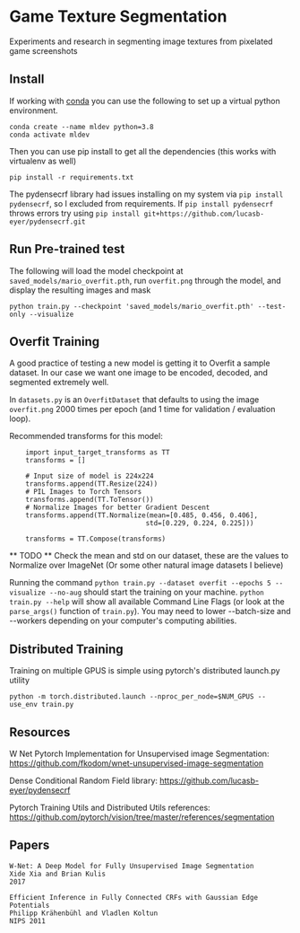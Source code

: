 # Game Texture Segmentation

Experiments and research in segmenting image textures from pixelated game screenshots

## Install
If working with [conda](https://docs.conda.io/en/latest/miniconda.html) you can use the following to set up a virtual python environment.
```
conda create --name mldev python=3.8
conda activate mldev
```
Then you can use pip install to get all the dependencies (this works with virtualenv as well)
```
pip install -r requirements.txt
```

The pydensecrf library had issues installing on my system via `pip install pydensecrf`, so I excluded from requirements. If `pip install pydensecrf` throws errors try using  `pip install git+https://github.com/lucasb-eyer/pydensecrf.git`

## Run Pre-trained test

The following will load the model checkpoint at `saved_models/mario_overfit.pth`, run `overfit.png` through the model, and display the resulting images and mask
```
python train.py --checkpoint 'saved_models/mario_overfit.pth' --test-only --visualize
```

## Overfit Training

A good practice of testing a new model is getting it to Overfit a sample dataset. In our case we want one image to be encoded, decoded, and segmented extremely well.

In `datasets.py` is an `OverfitDataset` that defaults to using the image `overfit.png` 2000 times per epoch (and 1 time for validation / evaluation loop).

Recommended transforms for this model: 
```
    import input_target_transforms as TT
    transforms = []

    # Input size of model is 224x224
    transforms.append(TT.Resize(224))
    # PIL Images to Torch Tensors
    transforms.append(TT.ToTensor())
    # Normalize Images for better Gradient Descent
    transforms.append(TT.Normalize(mean=[0.485, 0.456, 0.406],
                                  std=[0.229, 0.224, 0.225]))

    transforms = TT.Compose(transforms)
```
** TODO ** Check the mean and std on our dataset, these are the values to Normalize over ImageNet (Or some other natural image datasets I believe)

Running the command `python train.py --dataset overfit --epochs 5 --visualize --no-aug` should start the training on your machine. `python train.py --help` will show all available Command Line Flags (or look at the `parse_args()` function of `train.py`). You may need to lower --batch-size and --workers depending on your computer's computing abilities.

## Distributed Training

Training on multiple GPUS is simple using pytorch's distributed launch.py utility

`python -m torch.distributed.launch --nproc_per_node=$NUM_GPUS --use_env train.py`

## Resources

W Net Pytorch Implementation for Unsupervised image Segmentation: https://github.com/fkodom/wnet-unsupervised-image-segmentation

Dense Conditional Random Field library: https://github.com/lucasb-eyer/pydensecrf

Pytorch Training Utils and Distributed Utils references: https://github.com/pytorch/vision/tree/master/references/segmentation


## Papers
```
W-Net: A Deep Model for Fully Unsupervised Image Segmentation
Xide Xia and Brian Kulis
2017
```

```
Efficient Inference in Fully Connected CRFs with Gaussian Edge Potentials
Philipp Krähenbühl and Vladlen Koltun
NIPS 2011
```
